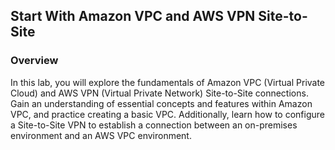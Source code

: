 ## Start With Amazon VPC and AWS VPN Site-to-Site

### Overview

In this lab, you will explore the fundamentals of Amazon VPC (Virtual Private Cloud) and AWS VPN (Virtual Private Network) Site-to-Site connections. Gain an understanding of essential concepts and features within Amazon VPC, and practice creating a basic VPC. Additionally, learn how to configure a Site-to-Site VPN to establish a connection between an on-premises environment and an AWS VPC environment.
